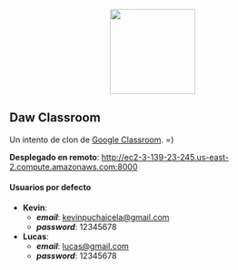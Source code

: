 <p align="center">
<img src="https://edu.google.com/assets/icons/google-brands/classroom.svg" style="width: 150px">
</p>

## Daw Classroom
Un intento de clon de [Google Classroom](https://classroom.google.com/). =)

**Desplegado en remoto**: http://ec2-3-139-23-245.us-east-2.compute.amazonaws.com:8000

#### Usuarios por defecto
- **Kevin**:
  - ***email***: kevinpuchaicela@gmail.com
  - ***password***: 12345678
- **Lucas**:
  - ***email***: lucas@gmail.com
  - ***password***: 12345678
